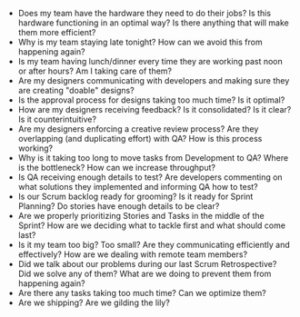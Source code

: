 * Does my team have the hardware they need to do their jobs? Is this hardware functioning in an optimal way? Is there anything that will make them more efficient?
* Why is my team staying late tonight? How can we avoid this from happening again?
* Is my team having lunch/dinner every time they are working past noon or after hours? Am I taking care of them?
* Are my designers communicating with developers and making sure they are creating "doable" designs?
* Is the approval process for designs taking too much time? Is it optimal?
* How are my designers receiving feedback? Is it consolidated? Is it clear? Is it counterintuitive?
* Are my designers enforcing a creative review process? Are they overlapping (and duplicating effort) with QA? How is this process working?
* Why is it taking too long to move tasks from Development to QA? Where is the bottleneck? How can we increase throughput?
* Is QA receiving enough details to test? Are developers commenting on what solutions they implemented and informing QA how to test?
* Is our Scrum backlog ready for grooming? Is it ready for Sprint Planning? Do stories have enough details to be clear?
* Are we properly prioritizing Stories and Tasks in the middle of the Sprint? How are we deciding what to tackle first and what should come last?
* Is it my team too big? Too small? Are they communicating efficiently and effectively? How are we dealing with remote team members?
* Did we talk about our problems during our last Scrum Retrospective? Did we solve any of them? What are we doing to prevent them from happening again?
* Are there any tasks taking too much time? Can we optimize them?
* Are we shipping? Are we gilding the lily?

